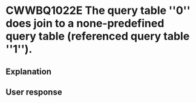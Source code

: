 # CWWBQ1022E The query table ''0'' does join to a none-predefined query table (referenced query table ''1'').

## Explanation

## User response